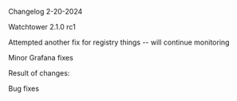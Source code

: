 Changelog 2-20-2024

Watchtower 2.1.0 rc1

Attempted another fix for registry things -- will continue monitoring

Minor Grafana fixes

Result of changes:

Bug fixes
